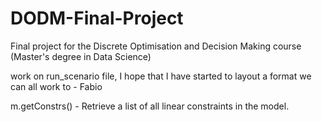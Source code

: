 # DODM-Final-Project
Final project for the Discrete Optimisation and Decision Making course (Master's degree in Data Science)

work on run_scenario file, I hope that I have started to layout a format we can all work to - Fabio

m.getConstrs() - Retrieve a list of all linear constraints in the model.

